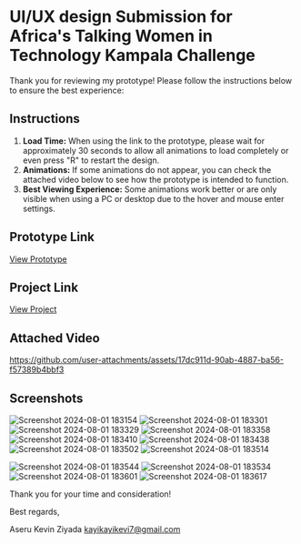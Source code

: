 # UI/UX design Submission for Africa's Talking Women in Technology Kampala Challenge

Thank you for reviewing my prototype! Please follow the instructions below to ensure the best experience:

## Instructions

1. **Load Time:** When using the link to the prototype, please wait for approximately 30 seconds to allow all animations to load completely or even press "R" to restart the design.
2. **Animations:** If some animations do not appear, you can check the attached video below to see how the prototype is intended to function.
3. **Best Viewing Experience:** Some animations work better or are only visible when using a PC or desktop due to the hover and mouse enter settings.

## Prototype Link

[View Prototype](https://www.figma.com/proto/oGCMlbk3iLQ6qpQby5MDA5/AT-Landing-Page-By-Aseru-Kevin-Ziyada?page-id=0%3A1&node-id=28-100&viewport=-182%2C5%2C0.11&t=KtE3KIJRgBI5X6jC-1&scaling=scale-down-width&content-scaling=fixed&starting-point-node-id=28%3A100)

## Project Link
[View Project](https://www.figma.com/design/oGCMlbk3iLQ6qpQby5MDA5/AT-Landing-Page-By-Aseru-Kevin-Ziyada?node-id=0-1&t=jrwYgZTDOXEkcf2b-1)

## Attached Video
https://github.com/user-attachments/assets/17dc911d-90ab-4887-ba56-f57389b4bbf3

## Screenshots
![Screenshot 2024-08-01 183154](https://github.com/user-attachments/assets/a8297560-0828-4492-a564-8e60d0af29aa)
![Screenshot 2024-08-01 183301](https://github.com/user-attachments/assets/78f0c98d-cb09-4f72-8705-f533bd6e0044)
![Screenshot 2024-08-01 183329](https://github.com/user-attachments/assets/fe2ef716-f138-4210-b502-d4ccf0ea3775)
![Screenshot 2024-08-01 183358](https://github.com/user-attachments/assets/a87a60cc-cfc4-4697-ad46-1d2250462789)
![Screenshot 2024-08-01 183410](https://github.com/user-attachments/assets/bc777d41-5168-4dc6-bc61-281aa6362f07)
![Screenshot 2024-08-01 183438](https://github.com/user-attachments/assets/e86b4eda-6304-451a-a182-9b4229cbb473)
![Screenshot 2024-08-01 183502](https://github.com/user-attachments/assets/f26d27fe-f273-44de-bb5e-203906a8ef56)
![Screenshot 2024-08-01 183514](https://github.com/user-attachments/assets/ac9845d4-f162-4122-9600-4ec7a8e49796)

![Screenshot 2024-08-01 183544](https://github.com/user-attachments/assets/a2c6a5d7-1a9e-49f7-b9f1-2eb1f85f8aa3)
![Screenshot 2024-08-01 183534](https://github.com/user-attachments/assets/b27ee2cb-bbf5-4343-9011-b99230b11b12)
![Screenshot 2024-08-01 183601](https://github.com/user-attachments/assets/15422a81-c408-4324-b81e-b7be386e2354)
![Screenshot 2024-08-01 183617](https://github.com/user-attachments/assets/9611e550-d808-4734-92fd-1d73634aee71)



Thank you for your time and consideration!

Best regards,

Aseru Kevin Ziyada
kayikayikevi7@gmail.com

